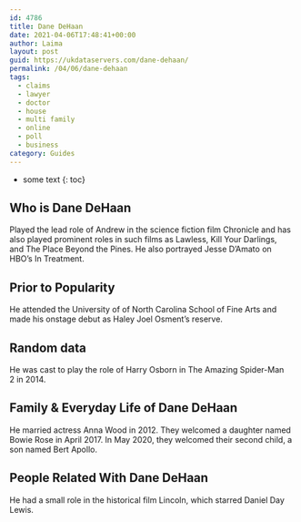 ```yaml
---
id: 4786
title: Dane DeHaan
date: 2021-04-06T17:48:41+00:00
author: Laima
layout: post
guid: https://ukdataservers.com/dane-dehaan/
permalink: /04/06/dane-dehaan
tags:
  - claims
  - lawyer
  - doctor
  - house
  - multi family
  - online
  - poll
  - business
category: Guides
---
```


* some text
{: toc}


## Who is Dane DeHaan
                  
                  
                  
Played the lead role of Andrew in the science fiction film Chronicle and has also played prominent roles in such films as Lawless, Kill Your Darlings, and The Place Beyond the Pines. He also portrayed Jesse D&#8217;Amato on HBO&#8217;s In Treatment. 
                  
              
            
              
            
                
                
                
## Prior to Popularity
                  
                  
                  
He attended the University of of North Carolina School of Fine Arts and made his onstage debut as Haley Joel Osment&#8217;s reserve. 
                  
              
            
              
            
                
                
                
## Random data
                  
                  
                  
He was cast to play the role of Harry Osborn in The Amazing Spider-Man 2 in 2014. 
                  
              
            
              
            
                
                
                
## Family & Everyday Life of Dane DeHaan
                  
                  
                  
He married actress Anna Wood in 2012. They welcomed a daughter named Bowie Rose in April 2017. In May 2020, they welcomed their second child, a son named Bert Apollo.
                  
              
            
              
            
                
                
                
## People Related With Dane DeHaan
                  
                  
                  
He had a small role in the historical film Lincoln, which starred Daniel Day Lewis. 
                  
              
            
              
            
                
              
            
              
              
            
            
              
            
          
          
          